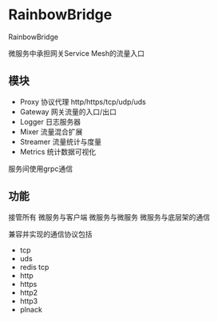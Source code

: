 # RainbowBridge
RainbowBridge

微服务中承担网关Service Mesh的流量入口

## 模块
- Proxy 协议代理 http/https/tcp/udp/uds
- Gateway 网关流量的入口/出口
- Logger 日志服务器
- Mixer 流量混合扩展
- Streamer 流量统计与度量
- Metrics 统计数据可视化

服务间使用grpc通信

## 功能

接管所有
微服务与客户端
微服务与微服务
微服务与底层架的通信

兼容并实现的通信协议包括

- tcp
- uds
- redis tcp 
- http
- https
- http2
- http3
- plnack